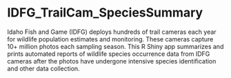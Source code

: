 # IDFG_TrailCam_SpeciesSummary

Idaho Fish and Game (IDFG) deploys hundreds of trail cameras each year for wildlife population estimates and monitoring. These cameras capture 10+ million photos each sampling season. This R Shiny app summarizes and prints automated reports of wildlife species occurrence data from IDFG cameras after the photos have undergone intensive species identification and other data collection.

